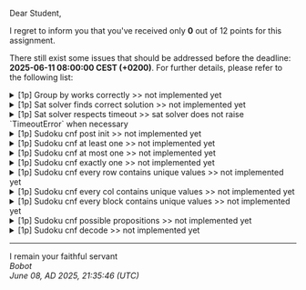 Dear Student,

I regret to inform you that you've received only **0** out of 12 points for this assignment.

There still exist some issues that should be addressed before the deadline: **2025-06-11 08:00:00 CEST (+0200)**. For further details, please refer to the following list:

<details><summary>[1p] Group by works correctly &gt;&gt; not implemented yet</summary></details>
<details><summary>[1p] Sat solver finds correct solution &gt;&gt; not implemented yet</summary></details>
<details><summary>[1p] Sat solver respects timeout &gt;&gt; sat solver does not raise `TimeoutError` when necessary</summary></details>
<details><summary>[1p] Sudoku cnf post init &gt;&gt; not implemented yet</summary></details>
<details><summary>[1p] Sudoku cnf at least one &gt;&gt; not implemented yet</summary></details>
<details><summary>[1p] Sudoku cnf at most one &gt;&gt; not implemented yet</summary></details>
<details><summary>[1p] Sudoku cnf exactly one &gt;&gt; not implemented yet</summary></details>
<details><summary>[1p] Sudoku cnf every row contains unique values &gt;&gt; not implemented yet</summary></details>
<details><summary>[1p] Sudoku cnf every col contains unique values &gt;&gt; not implemented yet</summary></details>
<details><summary>[1p] Sudoku cnf every block contains unique values &gt;&gt; not implemented yet</summary></details>
<details><summary>[1p] Sudoku cnf possible propositions &gt;&gt; not implemented yet</summary></details>
<details><summary>[1p] Sudoku cnf decode &gt;&gt; not implemented yet</summary></details>

-----------
I remain your faithful servant\
_Bobot_\
_June 08, AD 2025, 21:35:46 (UTC)_